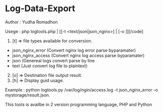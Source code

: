 # Log-Data-Export

Author : Yudha Romadhon

Usege : php logtools.php <source file path> | [[-t <text/json|json_nginx>] | [-o <destination file path>]][/code]

1. [t] => file types available for conversion.
- json_nginx_error (Convert nginx log error parse byparamater)
- json_nginx_access (Convert nginx log access parse byparamater)
- json (Genereal logs convert parse by line
- text (Just convert log file to plaintext)
2. [o] => Destination file output result.
3. [h] => Display guid usage.

Example : python logtools.py /var/log/ngin/access.log -t json_nginx_error -o mystorage/result.json.

This tools is availbe in 2 version programming language, PHP and Python 
